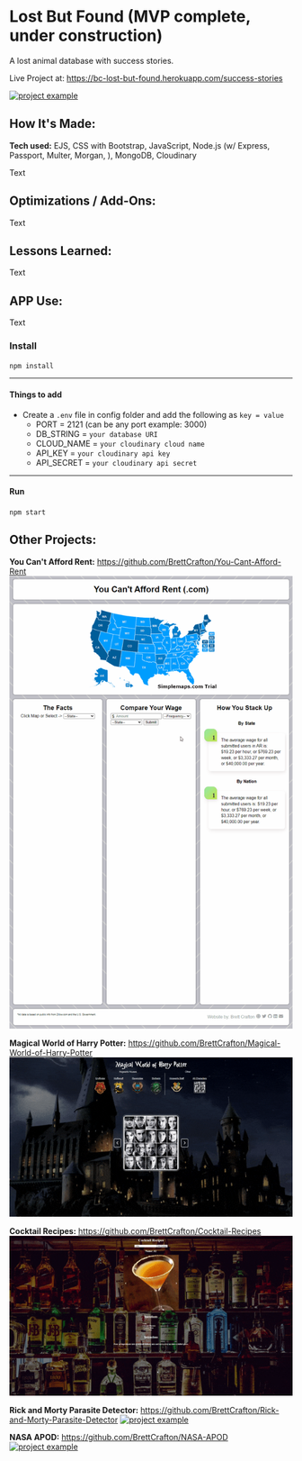 # Lost But Found (MVP complete, under construction)

A lost animal database with success stories.

Live Project at: <a href="https://bc-lost-but-found.herokuapp.com/success-stories" target="_blank" rel="noreferrer"> https://bc-lost-but-found.herokuapp.com/success-stories </a>

<a href="https://bc-lost-but-found.herokuapp.com/success-stories" target="_blank" rel="noreferrer"> <img src="#" alt="project example"/> </a>

## How It's Made:

**Tech used:** EJS, CSS with Bootstrap, JavaScript, Node.js (w/ Express, Passport, Multer, Morgan, ), MongoDB, Cloudinary

Text

## Optimizations / Add-Ons:

Text

## Lessons Learned:

Text

## APP Use:

Text

### Install

`npm install`

---

#### Things to add

- Create a `.env` file in config folder and add the following as `key = value`
  - PORT = 2121 (can be any port example: 3000)
  - DB_STRING = `your database URI`
  - CLOUD_NAME = `your cloudinary cloud name`
  - API_KEY = `your cloudinary api key`
  - API_SECRET = `your cloudinary api secret`

---

#### Run

`npm start`

## Other Projects:

**You Can't Afford Rent:** https://github.com/BrettCrafton/You-Cant-Afford-Rent
<a href="https://you-cant-afford-rent.herokuapp.com/" target="_blank" rel="noreferrer"> <img src="https://github.com/BrettCrafton/BrettCrafton/blob/main/assets/you%20cant%20afford%20rent%20gif.gif?raw=true" alt="project example" width="600"/> </a>

**Magical World of Harry Potter:** https://github.com/BrettCrafton/Magical-World-of-Harry-Potter
<a href="https://brettcrafton.com/Portfolio/Harry%20Potter/index.html" target="_blank" rel="noreferrer"> <img src="https://github.com/BrettCrafton/BrettCrafton/blob/main/assets/Harry%20Potter%20gif.gif?raw=true" alt="project example"/> </a>


**Cocktail Recipes:** https://github.com/BrettCrafton/Cocktail-Recipes
<a href="https://brettcrafton.com/Portfolio/Bar%20API/index.html" target="_blank" rel="noreferrer"> <img src="https://github.com/BrettCrafton/BrettCrafton/blob/main/assets/Cocktail%20Recipe%20gif.gif?raw=true" alt="project example"/> </a>


**Rick and Morty Parasite Detector:** https://github.com/BrettCrafton/Rick-and-Morty-Parasite-Detector
<a href="https://brettcrafton.com/Portfolio/Rick-and-Morty/index.html" target="_blank" rel="noreferrer"> <img src="https://github.com/BrettCrafton/BrettCrafton/blob/main/assets/Rick%20and%20Morty%20gif.gif?raw=true" alt="project example"/> </a>


**NASA APOD:** https://github.com/BrettCrafton/NASA-APOD
<a href="https://brettcrafton.com/Portfolio/NASA%20API/index.html" target="_blank" rel="noreferrer"> <img src="https://github.com/BrettCrafton/BrettCrafton/blob/main/assets/NASA%20APOD%20gif.gif?raw=true" alt="project example"/> </a>
